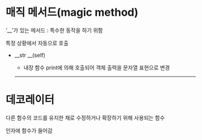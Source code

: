 
# 매직 메서드(magic method)

‘__’가 있는 메서드 : 특수한 동작을 하기 위함

특정 상황에서 자동으로 호출

- __str __(self)

  - 내장 함수 print에 의해 호출되어 객체 출력을 문자열 표현으로 변경
  ---

# 데코레이터

다른 함수의 코드를 유지한 채로 수정하거나 확장하기 위해 사용되는 함수

인자에 함수가 들어감